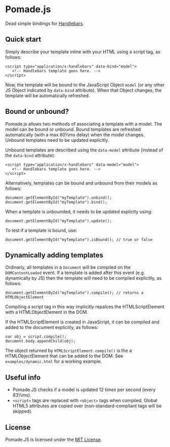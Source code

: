 # Pomade.js #

Dead simple bindings for [Handlebars](http://handlebarsjs.com/).

## Quick start ##

Simply describe your template inline with your HTML using a script tag, as 
follows:

    <script type="application/x-handlebars" data-bind="model">
       <!-- Handlebars template goes here. -->
    </script>

Now, the template will be bound to the JavaScript Object `model` (or any other 
JS Object indicated by `data-bind` attribute). When that Object changes, the 
template will be automatically refreshed.

## Bound or unbound? ##

Pomade.js allows two methods of associating a template with a model. The model
can be bound or unbound. Bound templates are refreshed automatically (with a 
max 80⅓ms delay) when the model changes. Unbound templates need to be updated
explicitly.

Unbound templates are described using the `data-model` attribute (instead of
the `data-bind` attribute):

    <script type="application/x-handlebars" data-model="model">
       <!-- Handlebars template goes here. -->
    </script>

Alternatively, templates can be bound and unbound from their models as follows:

    document.getElementById("myTemplate").unbind();
    document.getElementById("myTemplate").bind();

When a template is unbounded, it needs to be updated explictly using:

    document.getElementById("myTemplate").update();

To test if a template is bound, use:

    document.getElementById("myTemplate").isBound(); // true or false

## Dynamically adding templates ##

Ordinarly, all templates in a `Document` will be compiled on the 
`DOMContentLoaded` event. If a template is added after this event (e.g. 
dynamically by JS) then the template will need to be compiled explicitly, as 
follows:

    document.getElementById("myTemplate").compile(); // returns a HTMLObjectElement

Compiling a script tag in this way implicitly repalces the HTMLScriptElement
with a HTMLObjectElement in the DOM.

If the HTMLScriptElement is created in JavaScript, it can be compiled and
added to the document explicitly, as follows:

    var obj = script.compile();
    document.body.appendChild(obj);

The object returned by `HTMLScriptElement.compile()` is the a HTMLObjectElement
that can be added to the DOM. See `examples/dynamic.html` for a working example.

## Useful info ##

- Pomade.JS checks if a model is updated 12 times per second (every 83⅓ms).
- `<script>` tags are replaced with `<object>` tags when compiled. Global HTML5
  attributes are copied over (non-standard-compliant tags will be skipped).

## License ##

Pomade.JS is licensed under the [MIT License](http://opensource.org/licenses/MIT).